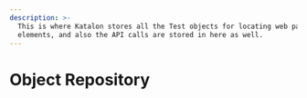 ```yaml
---
description: >-
  This is where Katalon stores all the Test objects for locating web page
  elements, and also the API calls are stored in here as well.
---
```


# Object Repository

